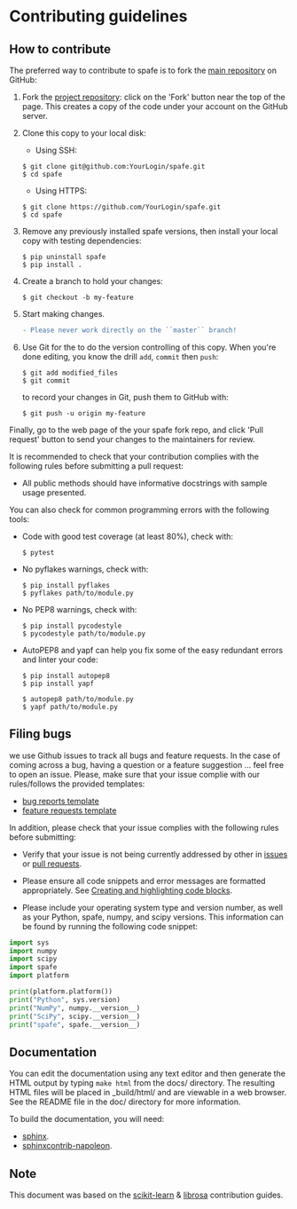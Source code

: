Contributing guidelines
=======================

How to contribute
-----------------
The preferred way to contribute to spafe is to fork the [main repository](https://github.com/SuperKogito/spafe) on
GitHub:

1. Fork the [project repository](https://github.com/SuperKogito/spafe):
   click on the 'Fork' button near the top of the page. This creates a copy of the code under your account 
   on the GitHub server.

2. Clone this copy to your local disk:

      - Using SSH:
      
       $ git clone git@github.com:YourLogin/spafe.git
       $ cd spafe 

      - Using HTTPS:
          
       $ git clone https://github.com/YourLogin/spafe.git
       $ cd spafe 

3. Remove any previously installed spafe versions, then install your local copy with testing dependencies:

       $ pip uninstall spafe
       $ pip install .

4. Create a branch to hold your changes:

       $ git checkout -b my-feature

5. Start making changes.

      ```diff
      - Please never work directly on the ``master`` branch!
      ```
6. Use Git for the to do the version controlling of this copy.
When you're done editing, you know the drill `add`, `commit` then `push`:

       $ git add modified_files
       $ git commit

   to record your changes in Git, push them to GitHub with:

       $ git push -u origin my-feature

Finally, go to the web page of the your spafe fork repo, and click 'Pull request' button to send your changes to the 
maintainers for review.

It is recommended to check that your contribution complies with the
following rules before submitting a pull request:

-  All public methods should have informative docstrings with sample
   usage presented.

You can also check for common programming errors with the following
tools:

-  Code with good test coverage (at least 80%), check with:

       $ pytest 

-  No pyflakes warnings, check with:

       $ pip install pyflakes
       $ pyflakes path/to/module.py

-  No PEP8 warnings, check with:

       $ pip install pycodestyle
       $ pycodestyle path/to/module.py

-  AutoPEP8 and yapf can help you fix some of the easy redundant errors and linter your code:

       $ pip install autopep8
       $ pip install yapf
       
       $ autopep8 path/to/module.py
       $ yapf path/to/module.py

Filing bugs
-----------
we use Github issues to track all bugs and feature requests. In the case of coming across a bug, having a question or 
a feature suggestion ... feel free to open an issue. Please, make sure that your issue complie with our rules/follows
the provided templates: 

- [bug reports template](https://github.com/SuperKogito/spafe/blob/master/.github/ISSUE_TEMPLATE/bug_report.md)
- [feature requests template](https://github.com/SuperKogito/spafe/blob/master/.github/ISSUE_TEMPLATE/feature_request.md)

In addition, please check that your issue complies with the following rules before submitting:

-  Verify that your issue is not being currently addressed by other in [issues](https://github.com/SuperKogito/spafe/issues)
   or [pull requests](https://github.com/SuperKogito/spafe/pulls).

-  Please ensure all code snippets and error messages are formatted appropriately.
   See [Creating and highlighting code blocks](https://help.github.com/articles/creating-and-highlighting-code-blocks).

-  Please include your operating system type and version number, as well as your Python, spafe, numpy, and scipy 
   versions. This information can be found by running the following code snippet:

  ```python
  import sys
  import numpy
  import scipy
  import spafe
  import platform

  print(platform.platform())
  print("Python", sys.version)
  print("NumPy", numpy.__version__)
  print("SciPy", scipy.__version__)
  print("spafe", spafe.__version__)
  ```

Documentation
-------------

You can edit the documentation using any text editor and then generate the HTML output by typing ``make html`` from the
docs/ directory. The resulting HTML files will be placed in _build/html/ and are viewable in a web browser. 
See the README file in the doc/ directory for more information.

To build the documentation, you will need:
- [sphinx](http://sphinx.pocoo.org/).
- [sphinxcontrib-napoleon](https://sphinxcontrib-napoleon.readthedocs.io/en/latest/).

Note
----
This document was based on the [scikit-learn](http://scikit-learn.org/) & 
[librosa](https://github.com/librosa/librosa) contribution guides.

